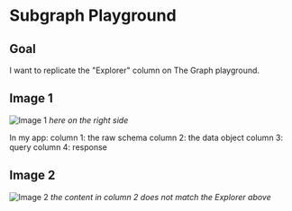 # Subgraph Playground

## Goal

I want to replicate the "Explorer" column on The Graph playground.

## Image 1

![Image 1](https://lostconversation/subgraph-playground/blob/main/public/img_aave.png)
_here on the right side_

In my app:
column 1: the raw schema
column 2: the data object
column 3: query
column 4: response

## Image 2

![Image 2](https://lostconversation/subgraph-playground/blob/main/public/img_local.png)
_the content in column 2 does not match the Explorer above_
